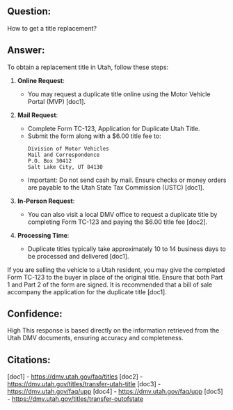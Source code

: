 ## Question: 
How to get a title replacement?
## Answer: 
To obtain a replacement title in Utah, follow these steps:

1. **Online Request**:
   - You may request a duplicate title online using the Motor Vehicle Portal (MVP) [doc1].

2. **Mail Request**:
   - Complete Form TC-123, Application for Duplicate Utah Title.
   - Submit the form along with a $6.00 title fee to:
     ```
     Division of Motor Vehicles
     Mail and Correspondence
     P.O. Box 30412
     Salt Lake City, UT 84130
     ```
   - Important: Do not send cash by mail. Ensure checks or money orders are payable to the Utah State Tax Commission (USTC) [doc1].

3. **In-Person Request**:
   - You can also visit a local DMV office to request a duplicate title by completing Form TC-123 and paying the $6.00 title fee [doc2].

4. **Processing Time**:
   - Duplicate titles typically take approximately 10 to 14 business days to be processed and delivered [doc1].

If you are selling the vehicle to a Utah resident, you may give the completed Form TC-123 to the buyer in place of the original title. Ensure that both Part 1 and Part 2 of the form are signed. It is recommended that a bill of sale accompany the application for the duplicate title [doc1].

## Confidence: 
High
This response is based directly on the information retrieved from the Utah DMV documents, ensuring accuracy and completeness.

## Citations:
[doc1] - https://dmv.utah.gov/faq/titles
[doc2] - https://dmv.utah.gov/titles/transfer-utah-title
[doc3] - https://dmv.utah.gov/faq/upp
[doc4] - https://dmv.utah.gov/faq/upp
[doc5] - https://dmv.utah.gov/titles/transfer-outofstate
